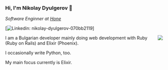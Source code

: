 ### Hi, I'm Nikolay Dyulgerov 🌱

<!--
**NicolayD/NicolayD** is a ✨ _special_ ✨ repository because its `README.md` (this file) appears on your GitHub profile.

Here are some ideas to get you started:

- 🔭 I’m currently working on ...
- 🌱 I’m currently learning ...
- 👯 I’m looking to collaborate on ...
- 🤔 I’m looking for help with ...
- 💬 Ask me about ...
- 📫 How to reach me: ...
- 😄 Pronouns: ...
- ⚡ Fun fact: ...
-->

<em>Software Enginner at <a href="https://honesoftware.com">Hone</a></em>

[![Linkedin: nikolay-dyulgerov-070bb2119](https://img.shields.io/badge/-nicolayd-blue?style=flat-square&logo=Linkedin&logoColor=white&link=https://www.linkedin.com/in/nikolay-dyulgerov-070bb2119/)]

<img align="right" src="https://github-readme-stats.vercel.app/api?username=NicolayD&show_icons=true&theme=tokyonight&hide_title=true" />

I am a Bulgarian developer mainly doing web development with Ruby (Ruby on Rails) and Elixir (Phoenix).

I occasionally write Python, too.

My main focus currently is Elixir.
